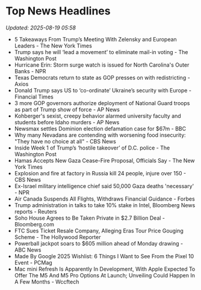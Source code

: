 # Top News Headlines

_Updated: 2025-08-19 05:58_

- 5 Takeaways From Trump’s Meeting With Zelensky and European Leaders - The New York Times
- Trump says he will ‘lead a movement’ to eliminate mail-in voting - The Washington Post
- Hurricane Erin: Storm surge watch is issued for North Carolina's Outer Banks - NPR
- Texas Democrats return to state as GOP presses on with redistricting - Axios
- Donald Trump says US to ‘co-ordinate’ Ukraine’s security with Europe - Financial Times
- 3 more GOP governors authorize deployment of National Guard troops as part of Trump show of force - AP News
- Kohberger's sexist, creepy behavior alarmed university faculty and students before Idaho murders - AP News
- Newsmax settles Dominion election defamation case for $67m - BBC
- Why many Nevadans are contending with worsening food insecurity: "They have no choice at all" - CBS News
- Inside Week 1 of Trump’s ‘hostile takeover’ of D.C. police - The Washington Post
- Hamas Accepts New Gaza Cease-Fire Proposal, Officials Say - The New York Times
- Explosion and fire at factory in Russia kill 24 people, injure over 150 - CBS News
- Ex-Israel military intelligence chief said 50,000 Gaza deaths 'necessary' - NPR
- Air Canada Suspends All Flights, Withdraws Financial Guidance - Forbes
- Trump administration in talks to take 10% stake in Intel, Bloomberg News reports - Reuters
- Soho House Agrees to Be Taken Private in $2.7 Billion Deal - Bloomberg.com
- FTC Sues Ticket Resale Company, Alleging Eras Tour Price Gouging Scheme - The Hollywood Reporter
- Powerball jackpot soars to $605 million ahead of Monday drawing - ABC News
- Made By Google 2025 Wishlist: 6 Things I Want to See From the Pixel 10 Event - PCMag
- Mac mini Refresh Is Apparently In Development, With Apple Expected To Offer The M5 And M5 Pro Options At Launch; Unveiling Could Happen In A Few Months - Wccftech